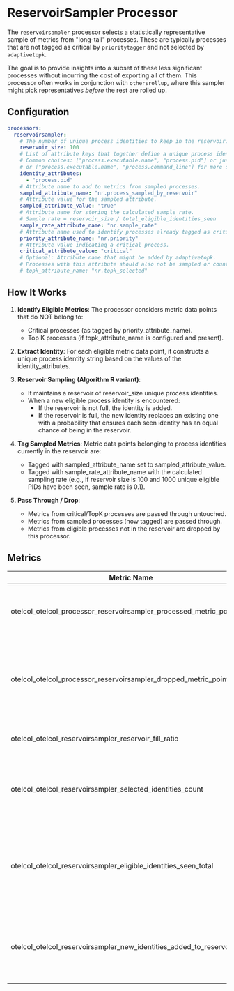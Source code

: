 # ReservoirSampler Processor

The `reservoirsampler` processor selects a statistically representative sample of metrics from "long-tail" processes. These are typically processes that are not tagged as critical by `prioritytagger` and not selected by `adaptivetopk`.

The goal is to provide insights into a subset of these less significant processes without incurring the cost of exporting all of them. This processor often works in conjunction with `othersrollup`, where this sampler might pick representatives *before* the rest are rolled up.

## Configuration

```yaml
processors:
  reservoirsampler:
    # The number of unique process identities to keep in the reservoir.
    reservoir_size: 100
    # List of attribute keys that together define a unique process identity for sampling.
    # Common choices: ["process.executable.name", "process.pid"] or just ["process.pid"]
    # or ["process.executable.name", "process.command_line"] for more specificity.
    identity_attributes:
      - "process.pid"
    # Attribute name to add to metrics from sampled processes.
    sampled_attribute_name: "nr.process_sampled_by_reservoir"
    # Attribute value for the sampled attribute.
    sampled_attribute_value: "true"
    # Attribute name for storing the calculated sample rate.
    # Sample rate = reservoir_size / total_eligible_identities_seen
    sample_rate_attribute_name: "nr.sample_rate"
    # Attribute name used to identify processes already tagged as critical (should not be sampled or counted as eligible).
    priority_attribute_name: "nr.priority"
    # Attribute value indicating a critical process.
    critical_attribute_value: "critical"
    # Optional: Attribute name that might be added by adaptivetopk.
    # Processes with this attribute should also not be sampled or counted as eligible.
    # topk_attribute_name: "nr.topk_selected"
```

## How It Works

1. **Identify Eligible Metrics**: The processor considers metric data points that do NOT belong to:
   - Critical processes (as tagged by priority_attribute_name).
   - Top K processes (if topk_attribute_name is configured and present).

2. **Extract Identity**: For each eligible metric data point, it constructs a unique process identity string based on the values of the identity_attributes.

3. **Reservoir Sampling (Algorithm R variant)**:
   - It maintains a reservoir of reservoir_size unique process identities.
   - When a new eligible process identity is encountered:
     - If the reservoir is not full, the identity is added.
     - If the reservoir is full, the new identity replaces an existing one with a probability that ensures each seen identity has an equal chance of being in the reservoir.

4. **Tag Sampled Metrics**: Metric data points belonging to process identities currently in the reservoir are:
   - Tagged with sampled_attribute_name set to sampled_attribute_value.
   - Tagged with sample_rate_attribute_name with the calculated sampling rate (e.g., if reservoir size is 100 and 1000 unique eligible PIDs have been seen, sample rate is 0.1).

5. **Pass Through / Drop**:
   - Metrics from critical/TopK processes are passed through untouched.
   - Metrics from sampled processes (now tagged) are passed through.
   - Metrics from eligible processes not in the reservoir are dropped by this processor.

## Metrics

| Metric Name | Type | Description |
|-------------|------|-------------|
| otelcol_otelcol_processor_reservoirsampler_processed_metric_points | Counter | Total number of original metric data points processed. |
| otelcol_otelcol_processor_reservoirsampler_dropped_metric_points | Counter | Total number of original metric data points dropped (eligible but not sampled). |
| otelcol_otelcol_reservoirsampler_reservoir_fill_ratio | Gauge | Current fill ratio of the reservoir (0.0 to 1.0). |
| otelcol_otelcol_reservoirsampler_selected_identities_count | Gauge | Current number of unique process identities in the reservoir. |
| otelcol_otelcol_reservoirsampler_eligible_identities_seen_total | Counter | Total number of unique eligible process identities encountered since collector start. |
| otelcol_otelcol_reservoirsampler_new_identities_added_to_reservoir_total | Counter | Total count of new identities added to the reservoir (either filling or replacing). |

